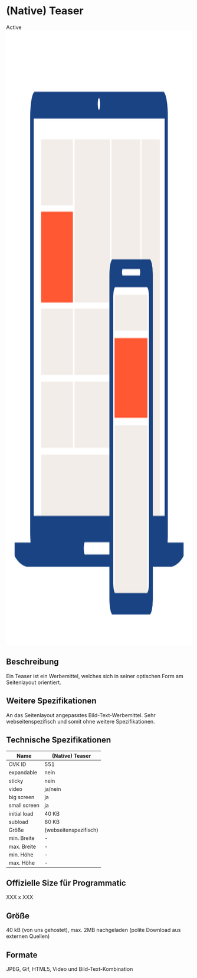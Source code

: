 # (Native) Teaser
<span class="badge badge--success">Active</span>
<img width="2500" height="1667" alt="OVK_WF_Desktop_Mobil_NativeTeaser" src="https://github.com/BVDW-org/ovk-docusaurus/blob/main/ovk/static/img/formats/OVK_WF_Desktop_Mobil_NativeTeaser.png?raw=true" />


## Beschreibung
Ein Teaser ist ein Werbemittel, welches sich in seiner optischen Form am Seitenlayout orientiert.

## Weitere Spezifikationen
An das Seitenlayout angepasstes Bild-Text-Werbemittel. Sehr webseitenspezifisch und somit ohne weitere Spezifikationen.

## Technische Spezifikationen

| Name           | (Native) Teaser |
|----------------|-----------------|
| OVK ID         | 551             |
| expandable     | nein            |
| sticky         | nein            |
| video          | ja/nein         |
| big screen     | ja              |
| small screen   | ja              |
| initial load   | 40 KB           |
| subload        | 80 KB           |
| Größe          | (webseitenspezifisch) |
| min. Breite    | -               |
| max. Breite    | -               |
| min. Höhe      | -               |
| max. Höhe      | -               |

## Offizielle Size für Programmatic
XXX x XXX

## Größe
40 kB (von uns gehostet), max. 2MB nachgeladen (polite Download aus externen Quellen)

## Formate
JPEG, Gif, HTML5, Video und Bild-Text-Kombination
